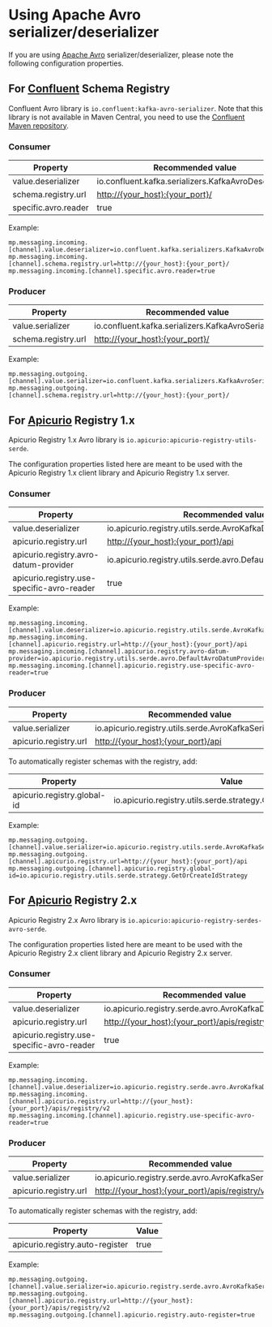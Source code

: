 # Using Apache Avro serializer/deserializer

If you are using [Apache Avro](https://avro.apache.org/)
serializer/deserializer, please note the following configuration
properties.

## For [Confluent](https://docs.confluent.io/current/schema-registry/serdes-develop/serdes-avro.html) Schema Registry

Confluent Avro library is `io.confluent:kafka-avro-serializer`. Note
that this library is not available in Maven Central, you need to use the
[Confluent Maven
repository](https://docs.confluent.io/clients-kafka-java/current/overview.html).

### Consumer

| Property             | Recommended value                                                  |
|----------------------|--------------------------------------------------------------------|
| value.deserializer   | io.confluent.kafka.serializers.KafkaAvroDeserializer               |
| schema.registry.url  | [http://{your_host}:{your_port}/](http://{your_host}:{your_port}/) |
| specific.avro.reader | true                                                               |

Example:

    mp.messaging.incoming.[channel].value.deserializer=io.confluent.kafka.serializers.KafkaAvroDeserializer
    mp.messaging.incoming.[channel].schema.registry.url=http://{your_host}:{your_port}/
    mp.messaging.incoming.[channel].specific.avro.reader=true

### Producer

| Property            | Recommended value                                                  |
|---------------------|--------------------------------------------------------------------|
| value.serializer    | io.confluent.kafka.serializers.KafkaAvroSerializer                 |
| schema.registry.url | [http://{your_host}:{your_port}/](http://{your_host}:{your_port}/) |

Example:

    mp.messaging.outgoing.[channel].value.serializer=io.confluent.kafka.serializers.KafkaAvroSerializer
    mp.messaging.outgoing.[channel].schema.registry.url=http://{your_host}:{your_port}/

## For [Apicurio](https://www.apicur.io/registry/) Registry 1.x

Apicurio Registry 1.x Avro library is
`io.apicurio:apicurio-registry-utils-serde`.

The configuration properties listed here are meant to be used with the
Apicurio Registry 1.x client library and Apicurio Registry 1.x server.

### Consumer

| Property                                   | Recommended value                                                        |
|--------------------------------------------|--------------------------------------------------------------------------|
| value.deserializer                         | io.apicurio.registry.utils.serde.AvroKafkaDeserializer                   |
| apicurio.registry.url                      | [http://{your_host}:{your_port}/api](http://{your_host}:{your_port}/api) |
| apicurio.registry.avro-datum-provider      | io.apicurio.registry.utils.serde.avro.DefaultAvroDatumProvider           |
| apicurio.registry.use-specific-avro-reader | true                                                                     |

Example:

    mp.messaging.incoming.[channel].value.deserializer=io.apicurio.registry.utils.serde.AvroKafkaDeserializer
    mp.messaging.incoming.[channel].apicurio.registry.url=http://{your_host}:{your_port}/api
    mp.messaging.incoming.[channel].apicurio.registry.avro-datum-provider=io.apicurio.registry.utils.serde.avro.DefaultAvroDatumProvider
    mp.messaging.incoming.[channel].apicurio.registry.use-specific-avro-reader=true

### Producer

| Property              | Recommended value                                                        |
|-----------------------|--------------------------------------------------------------------------|
| value.serializer      | io.apicurio.registry.utils.serde.AvroKafkaSerializer                     |
| apicurio.registry.url | [http://{your_host}:{your_port}/api](http://{your_host}:{your_port}/api) |

To automatically register schemas with the registry, add:

| Property                    | Value                                                           |
|-----------------------------|-----------------------------------------------------------------|
| apicurio.registry.global-id | io.apicurio.registry.utils.serde.strategy.GetOrCreateIdStrategy |

Example:

    mp.messaging.outgoing.[channel].value.serializer=io.apicurio.registry.utils.serde.AvroKafkaSerializer
    mp.messaging.outgoing.[channel].apicurio.registry.url=http://{your_host}:{your_port}/api
    mp.messaging.outgoing.[channel].apicurio.registry.global-id=io.apicurio.registry.utils.serde.strategy.GetOrCreateIdStrategy

## For [Apicurio](https://www.apicur.io/registry/) Registry 2.x

Apicurio Registry 2.x Avro library is
`io.apicurio:apicurio-registry-serdes-avro-serde`.

The configuration properties listed here are meant to be used with the
Apicurio Registry 2.x client library and Apicurio Registry 2.x server.

### Consumer

| Property                                   | Recommended value                                                                                  |
|--------------------------------------------|----------------------------------------------------------------------------------------------------|
| value.deserializer                         | io.apicurio.registry.serde.avro.AvroKafkaDeserializer                                              |
| apicurio.registry.url                      | [http://{your_host}:{your_port}/apis/registry/v2](http://{your_host}:{your_port}/apis/registry/v2) |
| apicurio.registry.use-specific-avro-reader | true                                                                                               |

Example:

    mp.messaging.incoming.[channel].value.deserializer=io.apicurio.registry.serde.avro.AvroKafkaDeserializer
    mp.messaging.incoming.[channel].apicurio.registry.url=http://{your_host}:{your_port}/apis/registry/v2
    mp.messaging.incoming.[channel].apicurio.registry.use-specific-avro-reader=true

### Producer

| Property              | Recommended value                                                                                  |
|-----------------------|----------------------------------------------------------------------------------------------------|
| value.serializer      | io.apicurio.registry.serde.avro.AvroKafkaSerializer                                                |
| apicurio.registry.url | [http://{your_host}:{your_port}/apis/registry/v2](http://{your_host}:{your_port}/apis/registry/v2) |

To automatically register schemas with the registry, add:

| Property                        | Value |
|---------------------------------|-------|
| apicurio.registry.auto-register | true  |

Example:

    mp.messaging.outgoing.[channel].value.serializer=io.apicurio.registry.serde.avro.AvroKafkaSerializer
    mp.messaging.outgoing.[channel].apicurio.registry.url=http://{your_host}:{your_port}/apis/registry/v2
    mp.messaging.outgoing.[channel].apicurio.registry.auto-register=true
